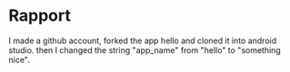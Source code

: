 
# Rapport

I made a github account, forked the app hello and cloned it into android studio.
then I changed the string "app_name" from "hello" to "something nice".